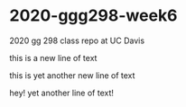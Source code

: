 # 2020-ggg298-week6
2020 gg 298 class repo at UC Davis

this is a new line of text

this is yet another new line of text

hey! yet another line of text!
